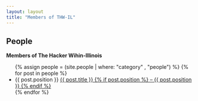 ```yaml
---
layout: layout
title: "Members of THW-IL"
---
```


<section class="content">

People
================

**Members of The Hacker Wihin-Illinois**

<ul class="listing">
{% assign people = (site.people | where: "category" , "people") %}
{% for post in people %}
<li>
<span>{{ post.position }}</span>
<a href="{{ site.url }}{{ post.url }}">
{{ post.title }} {% if post.position %} &ndash; {{ post.position }} {% endif %}
</a></li>
{% endfor %}
</ul>

</section>
